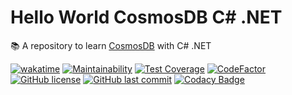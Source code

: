 # Hello World CosmosDB C# .NET

📚 A repository to learn [CosmosDB](https://azure.microsoft.com/en-us/products/cosmos-db) with C# .NET

[![wakatime](https://wakatime.com/badge/github/GuilhermeStracini/hello-world-cosmosdb-dotnet.svg)](https://wakatime.com/badge/github/GuilhermeStracini/hello-world-cosmosdb-dotnet)
[![Maintainability](https://api.codeclimate.com/v1/badges/9d2b1bd80a2abf4434a1/maintainability)](https://codeclimate.com/github/GuilhermeStracini/hello-world-cosmosdb-dotnet/maintainability)
[![Test Coverage](https://api.codeclimate.com/v1/badges/9d2b1bd80a2abf4434a1/test_coverage)](https://codeclimate.com/github/GuilhermeStracini/hello-world-cosmosdb-dotnet/test_coverage)
[![CodeFactor](https://www.codefactor.io/repository/github/GuilhermeStracini/hello-world-cosmosdb-dotnet/badge)](https://www.codefactor.io/repository/github/GuilhermeStracini/hello-world-cosmosdb-dotnet)
[![GitHub license](https://img.shields.io/github/license/GuilhermeStracini/hello-world-cosmosdb-dotnet)](https://github.com/GuilhermeStracini/hello-world-cosmosdb-dotnet)
[![GitHub last commit](https://img.shields.io/github/last-commit/GuilhermeStracini/hello-world-cosmosdb-dotnet)](https://github.com/GuilhermeStracini/hello-world-cosmosdb-dotnet)
[![Codacy Badge](https://app.codacy.com/project/badge/Grade/c4dd5debd6ac48f1a9cf11d690e24b0c)](https://app.codacy.com/gh/GuilhermeStracini/hello-world-cosmosdb-nodejs/dashboard?utm_source=gh&utm_medium=referral&utm_content=&utm_campaign=Badge_grade)
